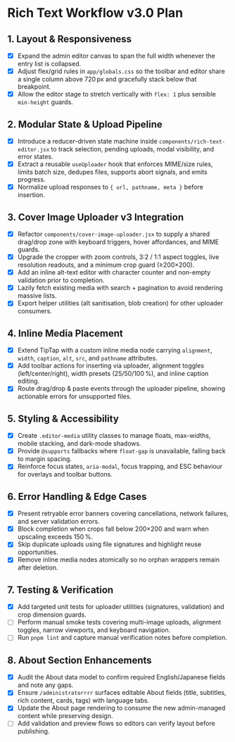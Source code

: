 # Rich Text Workflow v3.0 Plan

## 1. Layout & Responsiveness
- [x] Expand the admin editor canvas to span the full width whenever the entry list is collapsed.  
  <!-- Keeps the TipTap surface roomy when authors hide the drawer while still permitting quick toggles back. -->
- [x] Adjust flex/grid rules in `app/globals.css` so the toolbar and editor share a single column above 720 px and gracefully stack below that breakpoint.  
  <!-- Maintains consistent padding on wide displays without forcing horizontal scroll on tablets. -->
- [x] Allow the editor stage to stretch vertically with `flex: 1` plus sensible `min-height` guards.  
  <!-- Prevents short drafts from collapsing while letting long sessions fill the viewport. -->

## 2. Modular State & Upload Pipeline
- [x] Introduce a reducer-driven state machine inside `components/rich-text-editor.jsx` to track selection, pending uploads, modal visibility, and error states.  
  <!-- Centralizes transitions (idle → selecting → uploading → inserting) for predictable behaviour. -->
- [x] Extract a reusable `useUploader` hook that enforces MIME/size rules, limits batch size, dedupes files, supports abort signals, and emits progress.  
  <!-- Shares validation between cover uploader and inline media while keeping concurrency bounded. -->
- [x] Normalize upload responses to `{ url, pathname, meta }` before insertion.  
  <!-- Guarantees downstream consumers receive the same payload shape regardless of API quirks. -->

## 3. Cover Image Uploader v3 Integration
- [x] Refactor `components/cover-image-uploader.jsx` to supply a shared drag/drop zone with keyboard triggers, hover affordances, and MIME guards.  
  <!-- Ensures accessible upload entry points across cover and inline flows. -->
- [x] Upgrade the cropper with zoom controls, 3:2 / 1:1 aspect toggles, live resolution readouts, and a minimum crop guard (≥200×200).  
  <!-- Prevents undersized crops and gives authors precise aspect control. -->
- [x] Add an inline alt-text editor with character counter and non-empty validation prior to completion.  
  <!-- Encourages accessible descriptions without needing a separate modal. -->
- [x] Lazily fetch existing media with search + pagination to avoid rendering massive lists.  
  <!-- Reduces initial payload size and keeps the panel responsive. -->
- [x] Export helper utilities (alt sanitisation, blob creation) for other uploader consumers.  
  <!-- Allows inline media insertion to reuse the same sanitisation primitives. -->

## 4. Inline Media Placement
- [x] Extend TipTap with a custom inline media node carrying `alignment`, `width`, `caption`, `alt`, `src`, and `pathname` attributes.  
  <!-- Stores rich metadata in the document schema instead of relying on DOM queries. -->
- [x] Add toolbar actions for inserting via uploader, alignment toggles (left/center/right), width presets (25/50/100 %), and inline caption editing.  
  <!-- Gives authors deterministic layout controls from the toolbar. -->
- [x] Route drag/drop & paste events through the uploader pipeline, showing actionable errors for unsupported files.  
  <!-- Keeps every entry point consistent while surfacing clear feedback. -->

## 5. Styling & Accessibility
- [x] Create `.editor-media` utility classes to manage floats, max-widths, mobile stacking, and dark-mode shadows.  
  <!-- Normalizes presentation across admin preview and public renderers. -->
- [x] Provide `@supports` fallbacks where `float-gap` is unavailable, falling back to margin spacing.  
  <!-- Preserves layout integrity on legacy browsers. -->
- [x] Reinforce focus states, `aria-modal`, focus trapping, and ESC behaviour for overlays and toolbar buttons.  
  <!-- Ensures keyboard-only and screen-reader users can operate all controls. -->

## 6. Error Handling & Edge Cases
- [x] Present retryable error banners covering cancellations, network failures, and server validation errors.  
  <!-- Prevents silent failure by guiding authors toward recovery actions. -->
- [x] Block completion when crops fall below 200×200 and warn when upscaling exceeds 150 %.  
  <!-- Protects media quality and sets user expectations. -->
- [x] Skip duplicate uploads using file signatures and highlight reuse opportunities.  
  <!-- Avoids redundant storage and keeps the media index tidy. -->
- [x] Remove inline media nodes atomically so no orphan wrappers remain after deletion.  
  <!-- Maintains a valid TipTap document tree and clean markup. -->

## 7. Testing & Verification
- [x] Add targeted unit tests for uploader utilities (signatures, validation) and crop dimension guards.  
  <!-- Locks down critical logic without needing a full test harness yet. -->
- [ ] Perform manual smoke tests covering multi-image uploads, alignment toggles, narrow viewports, and keyboard navigation.  
  <!-- Satisfies repository guidelines given the absence of automated E2E coverage. -->
- [ ] Run `pnpm lint` and capture manual verification notes before completion.  
  <!-- Ensures code quality gates are respected prior to merging. -->

## 8. About Section Enhancements
- [x] Audit the About data model to confirm required English/Japanese fields and note any gaps.  
  <!-- Keeps localisation parity across admin and public surfaces. -->
- [x] Ensure `/administratorrrr` surfaces editable About fields (title, subtitles, rich content, cards, tags) with language tabs.  
  <!-- Gives authors full control inside the admin console. -->
- [x] Update the About page rendering to consume the new admin-managed content while preserving design.  
  <!-- Applies dynamic content without sacrificing existing layout polish. -->
- [ ] Add validation and preview flows so editors can verify layout before publishing.  
  <!-- Reduces the risk of broken content going live. -->
